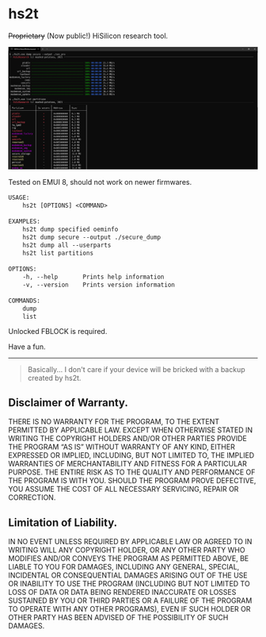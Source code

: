# hs2t
~~Proprietary~~ (Now public!) HiSilicon research tool.

![pro](./proscreen.png)

Tested on EMUI 8, should not work on newer firmwares.

```
USAGE:
    hs2t [OPTIONS] <COMMAND>

EXAMPLES:
    hs2t dump specified oeminfo
    hs2t dump secure --output ./secure_dump
    hs2t dump all --userparts
    hs2t list partitions

OPTIONS:
    -h, --help       Prints help information
    -v, --version    Prints version information

COMMANDS:
    dump
    list
```

Unlocked FBLOCK is required.

Have a fun.

---

> Basically... I don't care if your device will be bricked with a backup created by hs2t.

## Disclaimer of Warranty.
THERE IS NO WARRANTY FOR THE PROGRAM, TO THE EXTENT PERMITTED BY APPLICABLE LAW. EXCEPT WHEN OTHERWISE STATED IN WRITING THE COPYRIGHT HOLDERS AND/OR OTHER PARTIES PROVIDE THE PROGRAM “AS IS” WITHOUT WARRANTY OF ANY KIND, EITHER EXPRESSED OR IMPLIED, INCLUDING, BUT NOT LIMITED TO, THE IMPLIED WARRANTIES OF MERCHANTABILITY AND FITNESS FOR A PARTICULAR PURPOSE. THE ENTIRE RISK AS TO THE QUALITY AND PERFORMANCE OF THE PROGRAM IS WITH YOU. SHOULD THE PROGRAM PROVE DEFECTIVE, YOU ASSUME THE COST OF ALL NECESSARY SERVICING, REPAIR OR CORRECTION.

## Limitation of Liability.
IN NO EVENT UNLESS REQUIRED BY APPLICABLE LAW OR AGREED TO IN WRITING WILL ANY COPYRIGHT HOLDER, OR ANY OTHER PARTY WHO MODIFIES AND/OR CONVEYS THE PROGRAM AS PERMITTED ABOVE, BE LIABLE TO YOU FOR DAMAGES, INCLUDING ANY GENERAL, SPECIAL, INCIDENTAL OR CONSEQUENTIAL DAMAGES ARISING OUT OF THE USE OR INABILITY TO USE THE PROGRAM (INCLUDING BUT NOT LIMITED TO LOSS OF DATA OR DATA BEING RENDERED INACCURATE OR LOSSES SUSTAINED BY YOU OR THIRD PARTIES OR A FAILURE OF THE PROGRAM TO OPERATE WITH ANY OTHER PROGRAMS), EVEN IF SUCH HOLDER OR OTHER PARTY HAS BEEN ADVISED OF THE POSSIBILITY OF SUCH DAMAGES.
